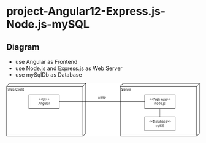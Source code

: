 # project-Angular12-Express.js-Node.js-mySQL
## Diagram
- use Angular as Frontend
- use Node.js and Express.js as Web Server
- use mySqlDb as Database

![](images/diagram.png?raw=true)
